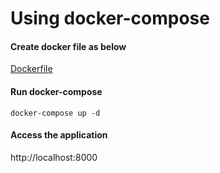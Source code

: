 # Using docker-compose

#### Create docker file as below
[Dockerfile](docker-compose.yml)

#### Run docker-compose
```shell script
docker-compose up -d
```

#### Access the application
http://localhost:8000
